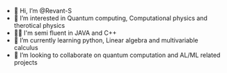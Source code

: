 - 👋 Hi, I’m @Revant-S
- 👀 I’m interested in Quantum computing, Computational physics and therotical physics
- 👨‍💻 I'm semi fluent in JAVA and C++
- 🌱 I’m currently learning python, Linear algebra and multivariable calculus
- 💞️ I’m looking to collaborate on quantum computation and AL/ML related projects


<!---
Revant-S/Revant-S is a ✨ special ✨ repository because its `README.md` (this file) appears on your GitHub profile.
You can click the Preview link to take a look at your changes.
--->
